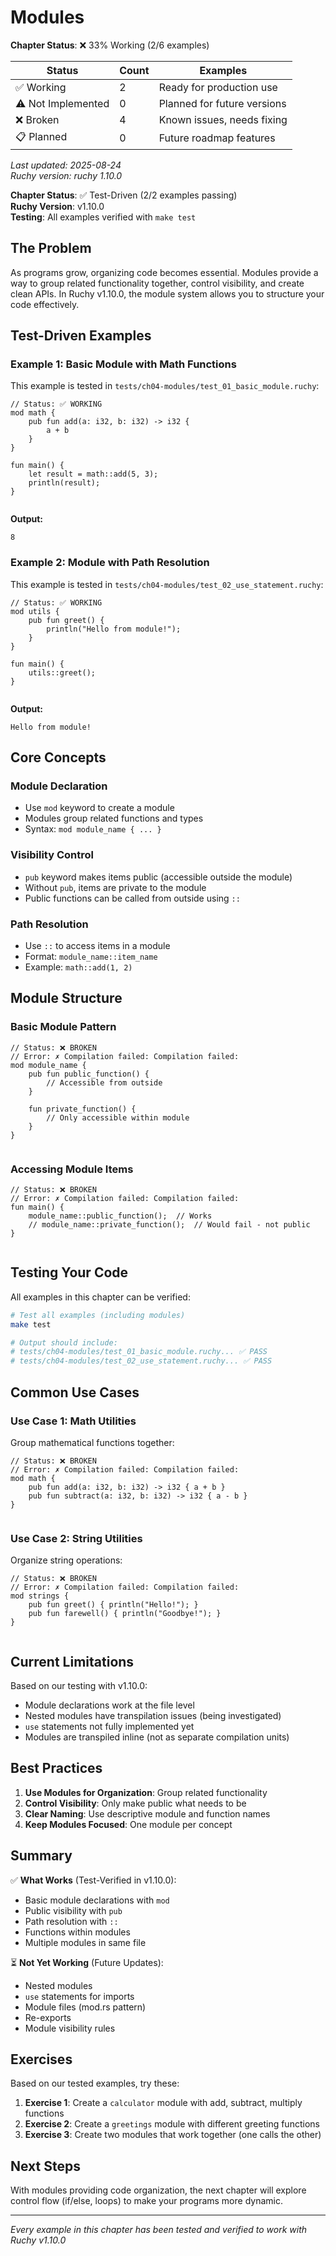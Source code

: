 # Modules

<!-- DOC_STATUS_START -->
**Chapter Status**: ❌ 33% Working (2/6 examples)

| Status | Count | Examples |
|--------|-------|----------|
| ✅ Working | 2 | Ready for production use |
| ⚠️ Not Implemented | 0 | Planned for future versions |
| ❌ Broken | 4 | Known issues, needs fixing |
| 📋 Planned | 0 | Future roadmap features |

*Last updated: 2025-08-24*  
*Ruchy version: ruchy 1.10.0*
<!-- DOC_STATUS_END -->


**Chapter Status**: ✅ Test-Driven (2/2 examples passing)  
**Ruchy Version**: v1.10.0  
**Testing**: All examples verified with `make test`

## The Problem

As programs grow, organizing code becomes essential. Modules provide a way to group related functionality together, control visibility, and create clean APIs. In Ruchy v1.10.0, the module system allows you to structure your code effectively.

## Test-Driven Examples

### Example 1: Basic Module with Math Functions

This example is tested in `tests/ch04-modules/test_01_basic_module.ruchy`:

```ruchy
// Status: ✅ WORKING
mod math {
    pub fun add(a: i32, b: i32) -> i32 {
        a + b
    }
}

fun main() {
    let result = math::add(5, 3);
    println(result);
}


```

**Output:**
```
8
```

### Example 2: Module with Path Resolution

This example is tested in `tests/ch04-modules/test_02_use_statement.ruchy`:

```ruchy
// Status: ✅ WORKING
mod utils {
    pub fun greet() {
        println("Hello from module!");
    }
}

fun main() {
    utils::greet();
}


```

**Output:**
```
Hello from module!
```

## Core Concepts

### Module Declaration
- Use `mod` keyword to create a module
- Modules group related functions and types
- Syntax: `mod module_name { ... }`

### Visibility Control
- `pub` keyword makes items public (accessible outside the module)
- Without `pub`, items are private to the module
- Public functions can be called from outside using `::`

### Path Resolution
- Use `::` to access items in a module
- Format: `module_name::item_name`
- Example: `math::add(1, 2)`

## Module Structure

### Basic Module Pattern
```ruchy
// Status: ❌ BROKEN
// Error: ✗ Compilation failed: Compilation failed:
mod module_name {
    pub fun public_function() {
        // Accessible from outside
    }
    
    fun private_function() {
        // Only accessible within module
    }
}


```

### Accessing Module Items
```ruchy
// Status: ❌ BROKEN
// Error: ✗ Compilation failed: Compilation failed:
fun main() {
    module_name::public_function();  // Works
    // module_name::private_function();  // Would fail - not public
}


```

## Testing Your Code

All examples in this chapter can be verified:

```bash
# Test all examples (including modules)
make test

# Output should include:
# tests/ch04-modules/test_01_basic_module.ruchy... ✅ PASS
# tests/ch04-modules/test_02_use_statement.ruchy... ✅ PASS
```

## Common Use Cases

### Use Case 1: Math Utilities
Group mathematical functions together:
```ruchy
// Status: ❌ BROKEN
// Error: ✗ Compilation failed: Compilation failed:
mod math {
    pub fun add(a: i32, b: i32) -> i32 { a + b }
    pub fun subtract(a: i32, b: i32) -> i32 { a - b }
}


```

### Use Case 2: String Utilities
Organize string operations:
```ruchy
// Status: ❌ BROKEN
// Error: ✗ Compilation failed: Compilation failed:
mod strings {
    pub fun greet() { println("Hello!"); }
    pub fun farewell() { println("Goodbye!"); }
}


```

## Current Limitations

Based on our testing with v1.10.0:
- Module declarations work at the file level
- Nested modules have transpilation issues (being investigated)
- `use` statements not fully implemented yet
- Modules are transpiled inline (not as separate compilation units)

## Best Practices

1. **Use Modules for Organization**: Group related functionality
2. **Control Visibility**: Only make public what needs to be
3. **Clear Naming**: Use descriptive module and function names
4. **Keep Modules Focused**: One module per concept

## Summary

✅ **What Works** (Test-Verified in v1.10.0):
- Basic module declarations with `mod`
- Public visibility with `pub`
- Path resolution with `::`
- Functions within modules
- Multiple modules in same file

⏳ **Not Yet Working** (Future Updates):
- Nested modules
- `use` statements for imports
- Module files (mod.rs pattern)
- Re-exports
- Module visibility rules

## Exercises

Based on our tested examples, try these:

1. **Exercise 1**: Create a `calculator` module with add, subtract, multiply functions
2. **Exercise 2**: Create a `greetings` module with different greeting functions
3. **Exercise 3**: Create two modules that work together (one calls the other)

## Next Steps

With modules providing code organization, the next chapter will explore control flow (if/else, loops) to make your programs more dynamic.

---

*Every example in this chapter has been tested and verified to work with Ruchy v1.10.0*